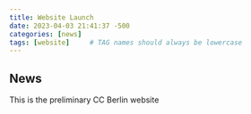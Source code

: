 ```yaml
---
title: Website Launch
date: 2023-04-03 21:41:37 -500
categories: [news]
tags: [website]     # TAG names should always be lowercase
---
```


## News

This is the preliminary CC Berlin website
